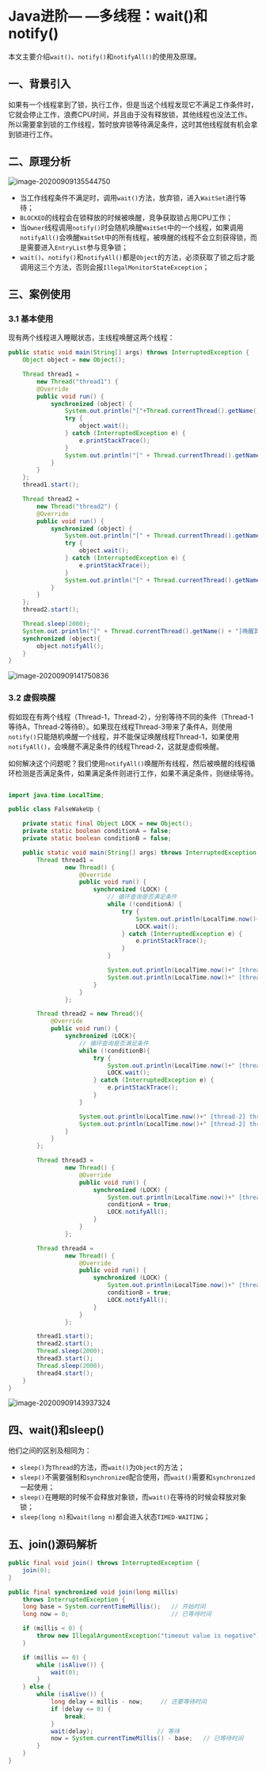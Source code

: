 # Java进阶— —多线程：wait()和notify()

本文主要介绍`wait()`、`notify()`和`notifyAll()`的使用及原理。



## 一、背景引入

如果有一个线程拿到了锁，执行工作，但是当这个线程发现它不满足工作条件时，它就会停止工作，浪费CPU时间，并且由于没有释放锁，其他线程也没法工作。所以需要拿到锁的工作线程，暂时放弃锁等待满足条件，这时其他线程就有机会拿到锁进行工作。



## 二、原理分析

![image-20200909135544750](https://cdn.jsdelivr.net/gh/Lee-0o0/image-store/PicGo/2022-06-11/6293b8fbbfc7f4b53a6333ef7381846a--00f4--image-20200909135544750.png)

- 当工作线程条件不满足时，调用`wait()`方法，放弃锁，进入`WaitSet`进行等待；
- `BLOCKED`的线程会在锁释放的时候被唤醒，竞争获取锁占用CPU工作；
- 当`Owner`线程调用`notify()`时会随机唤醒`WaitSet`中的一个线程，如果调用`notifyAll()`会唤醒`WaitSet`中的所有线程，被唤醒的线程不会立刻获得锁，而是需要进入`EntryList`参与竞争锁；
- `wait()`、`notify()`和`notifyAll()`都是`Object`的方法，必须获取了锁之后才能调用这三个方法，否则会报`IllegalMonitorStateException`；



## 三、案例使用

### 3.1 基本使用

现有两个线程进入睡眠状态，主线程唤醒这两个线程：

```java
public static void main(String[] args) throws InterruptedException {
    Object object = new Object();

    Thread thread1 =
        new Thread("thread1") {
        @Override
        public void run() {
            synchronized (object) {
                System.out.println("["+Thread.currentThread().getName()+"]准备睡眠");
                try {
                    object.wait();
                } catch (InterruptedException e) {
                    e.printStackTrace();
                }
                System.out.println("[" + Thread.currentThread().getName() + "]睡眠结束");
            }
        }
    };
    thread1.start();

    Thread thread2 =
        new Thread("thread2") {
        @Override
        public void run() {
            synchronized (object) {
                System.out.println("[" + Thread.currentThread().getName() + "]准备睡眠");
                try {
                    object.wait();
                } catch (InterruptedException e) {
                    e.printStackTrace();
                }
                System.out.println("[" + Thread.currentThread().getName() + "]睡眠结束");
            }
        }
    };
    thread2.start();

    Thread.sleep(2000);
    System.out.println("[" + Thread.currentThread().getName() + "]唤醒其他线程");
    synchronized (object){
        object.notifyAll();
    }
}
```

![image-20200909141750836](https://cdn.jsdelivr.net/gh/Lee-0o0/image-store/PicGo/2022-06-11/fd12641f154037c5b690dea0ab1ffc34--49c8--image-20200909141750836.png)



### 3.2 虚假唤醒

假如现在有两个线程（Thread-1，Thread-2），分别等待不同的条件（Thread-1等待A，Thread-2等待B）。如果现在线程Thread-3带来了条件A，则使用`notify()`只能随机唤醒一个线程，并不能保证唤醒线程Thread-1，如果使用`notifyAll()`，会唤醒不满足条件的线程Thread-2，这就是虚假唤醒。

如何解决这个问题呢？我们使用`notifyAll()`唤醒所有线程，然后被唤醒的线程循环检测是否满足条件，如果满足条件则进行工作，如果不满足条件，则继续等待。

```java

import java.time.LocalTime;

public class FalseWakeUp {

    private static final Object LOCK = new Object();
    private static boolean conditionA = false;
    private static boolean conditionB = false;

    public static void main(String[] args) throws InterruptedException {
        Thread thread1 =
                new Thread() {
                    @Override
                    public void run() {
                        synchronized (LOCK) {
                            // 循环查询是否满足条件
                            while (!conditionA) {
                                try {
                                    System.out.println(LocalTime.now()+" [thread-1] 不满足条件，开始睡眠");
                                    LOCK.wait();
                                } catch (InterruptedException e) {
                                    e.printStackTrace();
                                }
                            }

                            System.out.println(LocalTime.now()+" [thread-1] thread-1的条件为" + conditionA);
                            System.out.println(LocalTime.now()+" [thread-1] thread-1开始工作");
                        }
                    }
                };

        Thread thread2 = new Thread(){
            @Override
            public void run() {
                synchronized (LOCK){
                    // 循环查询是否满足条件
                    while (!conditionB){
                        try {
                            System.out.println(LocalTime.now()+" [thread-2] 不满足条件，开始睡眠");
                            LOCK.wait();
                        } catch (InterruptedException e) {
                            e.printStackTrace();
                        }
                    }

                    System.out.println(LocalTime.now()+" [thread-2] thread-2的条件为"+conditionA);
                    System.out.println(LocalTime.now()+" [thread-2] thread-2开始工作");
                }
            }
        };

        Thread thread3 =
                new Thread() {
                    @Override
                    public void run() {
                        synchronized (LOCK) {
                            System.out.println(LocalTime.now()+" [thread-3] thread-3带来了条件A");
                            conditionA = true;
                            LOCK.notifyAll();
                        }
                    }
                };

        Thread thread4 =
                new Thread() {
                    @Override
                    public void run() {
                        synchronized (LOCK) {
                            System.out.println(LocalTime.now()+" [thread-4] thread-4带来了条件B");
                            conditionB = true;
                            LOCK.notifyAll();
                        }
                    }
                };

        thread1.start();
        thread2.start();
        Thread.sleep(2000);
        thread3.start();
        Thread.sleep(2000);
        thread4.start();
    }
}
```

![image-20200909143937324](https://cdn.jsdelivr.net/gh/Lee-0o0/image-store/PicGo/2022-06-11/167191e5353f042606e8ff5e43c38860--75ff--image-20200909143937324.png)



## 四、wait()和sleep()

他们之间的区别及相同为：

- `sleep()`为`Thread`的方法，而`wait()`为`Object`的方法；
- `sleep()`不需要强制和`synchronized`配合使用，而`wait()`需要和`synchronized`一起使用；
- `sleep()`在睡眠的时候不会释放对象锁，而`wait()`在等待的时候会释放对象锁；
- `sleep(long n)`和`wait(long n)`都会进入状态`TIMED-WAITING`；



## 五、join()源码解析

```java
public final void join() throws InterruptedException {
    join(0);
}

public final synchronized void join(long millis)
    throws InterruptedException {
    long base = System.currentTimeMillis();   // 开始时间
    long now = 0;                             // 已等待时间

    if (millis < 0) {
        throw new IllegalArgumentException("timeout value is negative");
    }

    if (millis == 0) {
        while (isAlive()) {
            wait(0);
        }
    } else {
        while (isAlive()) {
            long delay = millis - now;     // 还要等待时间
            if (delay <= 0) {
                break;
            }
            wait(delay);                  // 等待
            now = System.currentTimeMillis() - base;   // 已等待时间
        }
    }
}
```

